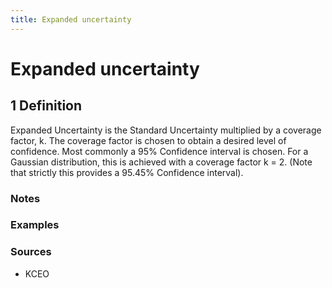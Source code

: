 ```yaml
---
title: Expanded uncertainty
---
```


# Expanded uncertainty

## 1 Definition

Expanded Uncertainty is the Standard Uncertainty multiplied by a coverage factor, k. The coverage factor is chosen to obtain a desired level of confidence. Most commonly a 95% Confidence interval is chosen. For a Gaussian distribution, this is achieved with a coverage factor k = 2. (Note that strictly this provides a 95.45% Confidence interval).

### Notes 

### Examples 

### Sources
- KCEO
